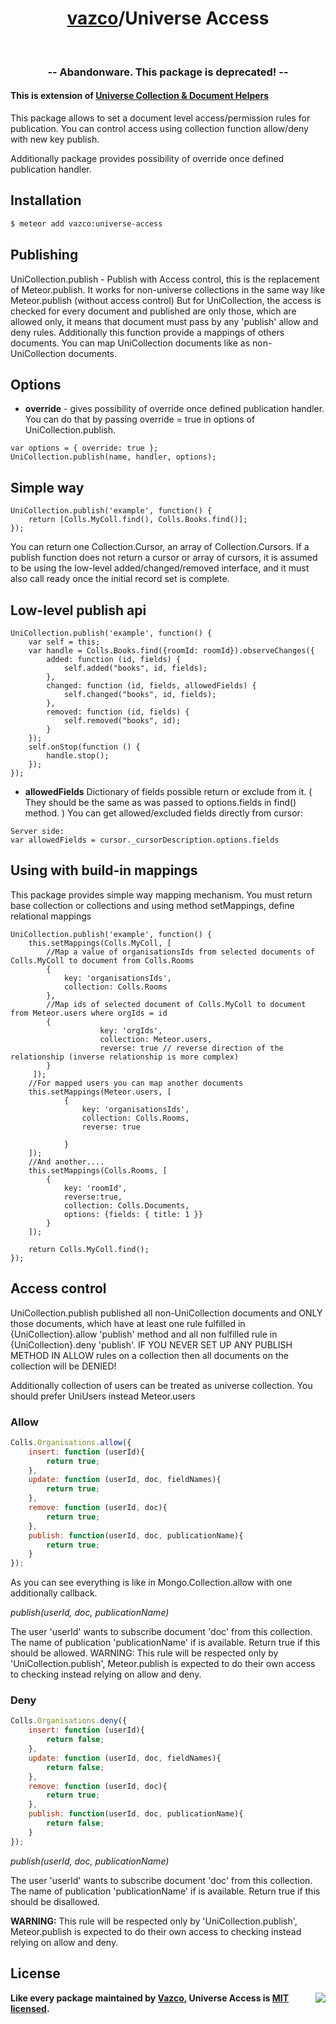 <h1 align="center">
    <a href="https://github.com/vazco">vazco</a>/Universe Access
</h1>

&nbsp;

<h3 align="center">
  -- Abandonware. This package is deprecated! --
</h3>

#### This is extension of  [Universe Collection & Document Helpers](https://atmospherejs.com/vazco/universe-collection) #####

This package allows to set a document level access/permission rules for publication.
You can control access using collection function allow/deny with new key publish.

Additionally package provides possibility of override once defined publication handler.

## Installation

```sh
$ meteor add vazco:universe-access
```

## Publishing

UniCollection.publish - Publish with Access control, this is the replacement of Meteor.publish.
It works for non-universe collections in the same way like Meteor.publish (without access control)
But for UniCollection, the access is checked for every document and published are only those,
which are allowed only, it means that document must pass by any 'publish' allow and deny rules.
Additionally this function provide a mappings of others documents.
You can map UniCollection documents like as non-UniCollection documents.

## Options
- **override** - gives possibility of override once defined publication handler.
    You can do that by passing override = true in options of UniCollection.publish.

```
var options = { override: true };
UniCollection.publish(name, handler, options);
```

## Simple way

```
UniCollection.publish('example', function() {
    return [Colls.MyColl.find(), Colls.Books.find()];
});
```

You can return one Collection.Cursor, an array of Collection.Cursors.
If a publish function does not return a cursor or array of cursors,
it is assumed to be using the low-level added/changed/removed interface, and it must also call ready once the initial record set is complete.

## Low-level publish api

```
UniCollection.publish('example', function() {
    var self = this;
    var handle = Colls.Books.find({roomId: roomId}).observeChanges({
        added: function (id, fields) {
            self.added("books", id, fields);
        },
        changed: function (id, fields, allowedFields) {
            self.changed("books", id, fields);
        },
        removed: function (id, fields) {
            self.removed("books", id);
        }
    });
    self.onStop(function () {
        handle.stop();
    });
});
```

- **allowedFields** Dictionary of fields possible return or exclude from it.
    ( They should be the same as was passed to options.fields in find() method. )
    You can get allowed/excluded fields directly from cursor:

```
Server side:
var allowedFields = cursor._cursorDescription.options.fields
```

## Using with build-in mappings

This package provides simple way mapping mechanism.
You must return base collection or collections and using method setMappings, define relational mappings


```
UniCollection.publish('example', function() {
    this.setMappings(Colls.MyColl, [
        //Map a value of organisationsIds from selected documents of Colls.MyColl to document from Colls.Rooms
        {
            key: 'organisationsIds',
            collection: Colls.Rooms
        },
        //Map ids of selected document of Colls.MyColl to document from Meteor.users where orgIds = id
        {
                    key: 'orgIds',
                    collection: Meteor.users,
                    reverse: true // reverse direction of the relationship (inverse relationship is more complex)
        }
     ]);
    //For mapped users you can map another documents
    this.setMappings(Meteor.users, [
            {
                key: 'organisationsIds',
                collection: Colls.Rooms,
                reverse: true

            }
    ]);
    //And another....
    this.setMappings(Colls.Rooms, [
        {
            key: 'roomId',
            reverse:true,
            collection: Colls.Documents,
            options: {fields: { title: 1 }}
        }
    ]);

    return Colls.MyColl.find();
});

```

## Access control

UniCollection.publish published all non-UniCollection documents
and ONLY those documents, which have at least one rule fulfilled in {UniCollection}.allow 'publish' method and all non fulfilled rule in {UniCollection}.deny 'publish'.
IF YOU NEVER SET UP ANY PUBLISH METHOD IN ALLOW rules on a collection then all documents on the collection will be DENIED!

Additionally collection of users can be treated as universe collection.
You should prefer UniUsers instead Meteor.users

### Allow

```js
Colls.Organisations.allow({
    insert: function (userId){
        return true;
    },
    update: function (userId, doc, fieldNames){
        return true;
    },
    remove: function (userId, doc){
        return true;
    },
    publish: function(userId, doc, publicationName){
        return true;
    }
});
```
As you can see everything is like in Mongo.Collection.allow with one additionally callback.

*publish(userId, doc, publicationName)*

The user 'userId' wants to subscribe document 'doc' from this collection.
The name of publication 'publicationName' if is available.
Return true if this should be allowed.
WARNING: This rule will be respected only by 'UniCollection.publish',
Meteor.publish is expected to do their own access to checking instead relying on allow and deny.

### Deny

```js
Colls.Organisations.deny({
    insert: function (userId){
        return false;
    },
    update: function (userId, doc, fieldNames){
        return false;
    },
    remove: function (userId, doc){
        return true;
    },
    publish: function(userId, doc, publicationName){
        return false;
    }
});
```

*publish(userId, doc, publicationName)*

The user 'userId' wants to subscribe document 'doc' from this collection.
The name of publication 'publicationName' if is available.
Return true if this should be disallowed.

**WARNING:** This rule will be respected only by 'UniCollection.publish',
Meteor.publish is expected to do their own access to checking instead relying on allow and deny.

## License

<img src="https://vazco.eu/banner.png" align="right">

**Like every package maintained by [Vazco](https://vazco.eu/), Universe Access is [MIT licensed](https://github.com/vazco/uniforms/blob/master/LICENSE).**
